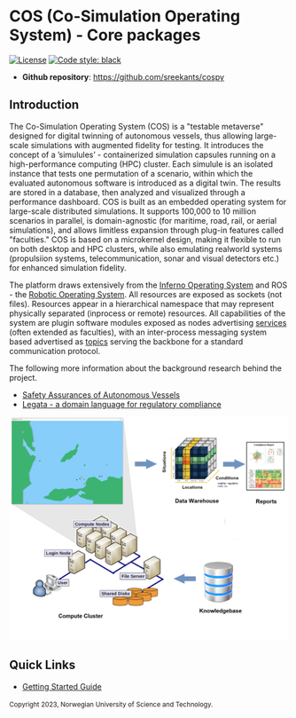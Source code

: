 # COS (Co-Simulation Operating System) - Core packages

[![License](https://img.shields.io/badge/license-Apache%202.0-blue)](https://opensource.org/license/apache-2-0) 
[![Code style: black](https://img.shields.io/badge/code%20style-black-000000.svg)](https://github.com/psf/black)


- **Github repository**: <https://github.com/sreekants/cospy>

## Introduction

The Co-Simulation Operating System (COS) is a "testable metaverse" designed for digital twinning of autonomous vessels, thus allowing large-scale simulations with augmented fidelity for testing. It introduces the concept of a ’simulules’ - containerized simulation capsules running on a high-performance computing (HPC) cluster. Each simulule is an isolated instance that tests one permutation of a scenario, within which the evaluated autonomous software is introduced as a digital twin. The results are stored in a database, then analyzed and visualized through a performance dashboard. COS is built as an embedded operating system for large-scale distributed simulations. It supports 100,000 to 10 million scenarios in parallel, is domain-agnostic (for maritime, road, rail, or aerial simulations), and allows limitless expansion through plug-in features called "faculties." COS is based on a microkernel design, making it flexible to run on both desktop and HPC clusters, while also emulating realworld systems (propulsiion  systems, telecommunication, sonar and visual detectors etc.) for enhanced simulation fidelity.

The platform draws extensively from the [Inferno Operating System](https://en.wikipedia.org/wiki/Inferno_(operating_system)) and ROS - the [Robotic Operating System](https://en.wikipedia.org/wiki/Robot_Operating_System#Services). All resources are exposed as sockets (not files). Resources appear in a hierarchical namespace that may represent physically separated (inprocess or remote) resources. All capabilities of the system are plugin software modules exposed as nodes advertising [services](https://en.wikipedia.org/wiki/Robot_Operating_System#Services) (often extended as faculties), with an inter-process messaging system based advertised as [topics](https://en.wikipedia.org/wiki/Robot_Operating_System#Topics) serving the backbone for a standard communication protocol.

The following more information about the background research behind the project.
* [Safety Assurances of Autonomous Vessels](https://www.researchgate.net/publication/385274872_Safety_Assurances_in_Autonomous_Vessels)
* [Legata - a domain language for regulatory compliance](https://www.researchgate.net/publication/386174675_Legata_-A_domain_language_for_regulatory_compliance)

![Concept Diagram](docs/images/Datapipeline.png)
## Quick Links
  * [Getting Started Guide](docs/GettingStarted.md)

<small>Copyright 2023, Norwegian University of Science and Technology.</small>
